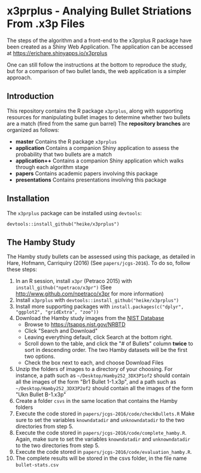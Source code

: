 # x3prplus - Analying Bullet Striations From .x3p Files

The steps of the algorithm and a front-end to the x3prplus R package have been created as a Shiny Web Application. The application can be accessed at https://erichare.shinyapps.io/x3prplus

One can still follow the instructions at the bottom to reproduce the study, but for a comparison of two bullet lands, the web application is a simpler approach.

## Introduction

This repository contains the R package `x3prplus`, along with supporting resources for manipulating bullet images to determine whether two bullets are a match (fired from the same gun barrel) The **repository branches** are organized as follows:

- **master** Contains the R package `x3prplus`
- **application** Contains a companion Shiny application to assess the probability that two bullets are a match
- **application++** Contains a companion Shiny application which walks through each algorithm stage
- **papers** Contains academic papers involving this package
- **presentations** Contains presentations involving this package

## Installation

The `x3prplus` package can be installed using `devtools`:

  `devtools::install_github("heike/x3prplus")`
  
## The Hamby Study

The Hamby study bullets can be assessed using this package, as detailed in Hare, Hofmann, Carriquiry (2016) (See `papers/jcgs-2016`). To do so, follow these steps:

1. In an R session, install `x3pr` (Petraco 2015) with `install_github("npetraco/x3pr")` (See http://www.github.com/npetraco/x3pr for more information)
2. Install `x3prplus` with `devtools::install_github("heike/x3prplus")`
3. Install more supporting packages with `install.packages(c("dplyr", "ggplot2", "gridExtra", "zoo"))`
4. Download the Hamby study images from the [NIST Database](https://tsapps.nist.gov/NRBTD)
    - Browse to https://tsapps.nist.gov/NRBTD
    - Click "Search and Download"
    - Leaving everything default, click Search at the bottom right.
    - Scroll down to the table, and click the "# of Bullets" column **twice** to sort in descending order. The two Hamby datasets will be the first two options.
    - Check the box next to each, and choose Download Files
5. Unzip the folders of images to a directory of your choosing. For instance, a path such as `~/Desktop/Hamby252_3DX3P1of2` should contain all the images of the form "Br1 Bullet 1-1.x3p", and a path such as `~/Desktop/Hamby252_3DX3P2of2` should contain all the images of the form "Ukn Bullet B-1.x3p"
6. Create a folder `csvs` in the same location that contains the Hamby folders
7. Execute the code stored in `papers/jcgs-2016/code/checkBullets.R` Make sure to set the variables `knowndatadir` and `unknowndatadir` to the two directories from step 5.
8. Execute the code stored in `papers/jcgs-2016/code/complete_hamby.R`. Again, make sure to set the variables `knowndatadir` and `unknowndatadir` to the two directories from step 5.
9. Execute the code stored in `papers/jcgs-2016/code/evaluation_hamby.R`. 
10. The complete results will be stored in the csvs folder, in the file name `bullet-stats.csv`
